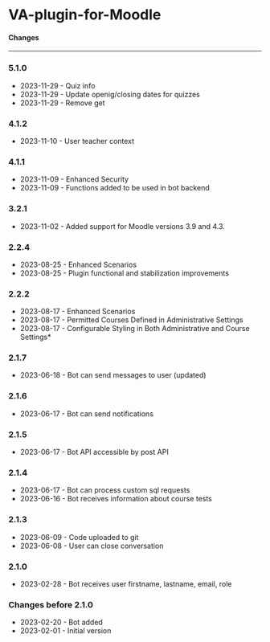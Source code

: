 # VA-plugin-for-Moodle


#### Changes
-------
### 5.1.0

* 2023-11-29 - Quiz info
* 2023-11-29 - Update openig/closing dates for quizzes
* 2023-11-29 - Remove get
  
### 4.1.2

* 2023-11-10 - User teacher context

### 4.1.1

* 2023-11-09 - Enhanced Security
* 2023-11-09 - Functions added to be used in bot backend

### 3.2.1
* 2023-11-02 - Added support for Moodle versions 3.9 and 4.3.

### 2.2.4
* 2023-08-25 - Enhanced Scenarios
* 2023-08-25 - Plugin functional and stabilization improvements

### 2.2.2

* 2023-08-17 - Enhanced Scenarios
* 2023-08-17 - Permitted Courses Defined in Administrative Settings
* 2023-08-17 - Configurable Styling in Both Administrative and Course Settings* 

### 2.1.7

* 2023-06-18 - Bot can send messages to user (updated)

### 2.1.6

* 2023-06-17 - Bot can send notifications


### 2.1.5

* 2023-06-17 - Bot API accessible by post API

### 2.1.4

* 2023-06-17 - Bot can process custom sql requests
* 2023-06-16 - Bot receives information about course tests 


### 2.1.3

* 2023-06-09 - Code uploaded to git
* 2023-06-08 - User can close conversation
   
### 2.1.0

* 2023-02-28 - Bot receives user firstname, lastname, email, role

### Changes before 2.1.0

* 2023-02-20 - Bot added
* 2023-02-01 - Initial version
